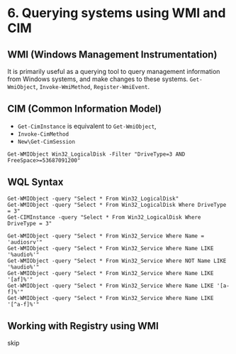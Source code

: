 # 6. Querying systems using WMI and CIM

## WMI (Windows Management Instrumentation)
It is primarily useful as a querying tool  to query management information from Windows systems, and make changes to these systems. `Get-WmiObject`, `Invoke-WmiMethod`, `Register-WmiEvent`. 

## CIM (Common Information Model) 
- `Get-CimInstance` is equivalent to `Get-WmiObject`,
- `Invoke-CimMethod`
- `New\Get-CimSession`

```
Get-WMIObject Win32_LogicalDisk -Filter "DriveType=3 AND FreeSpace>=53687091200"
```

## WQL Syntax
```
Get-WMIObject -query "Select * From Win32_LogicalDisk"
Get-WMIObject -query "Select * From Win32_LogicalDisk Where DriveType = 3"
Get-CIMInstance -query "Select * From Win32_LogicalDisk Where DriveType = 3"

Get-WMIObject -query "Select * From Win32_Service Where Name = 'audiosrv'"
Get-WMIObject -query "Select * From Win32_Service Where Name LIKE '%audio%'"
Get-WMIObject -query "Select * From Win32_Service Where NOT Name LIKE '%audio%'"
Get-WMIObject -query "Select * From Win32_Service Where Name LIKE '[af]%'"
Get-WMIObject -query "Select * From Win32_Service Where Name LIKE '[a-f]%'"
Get-WMIObject -query "Select * From Win32_Service Where Name LIKE '[^a-f]%'"
```

## Working with Registry using WMI
skip











